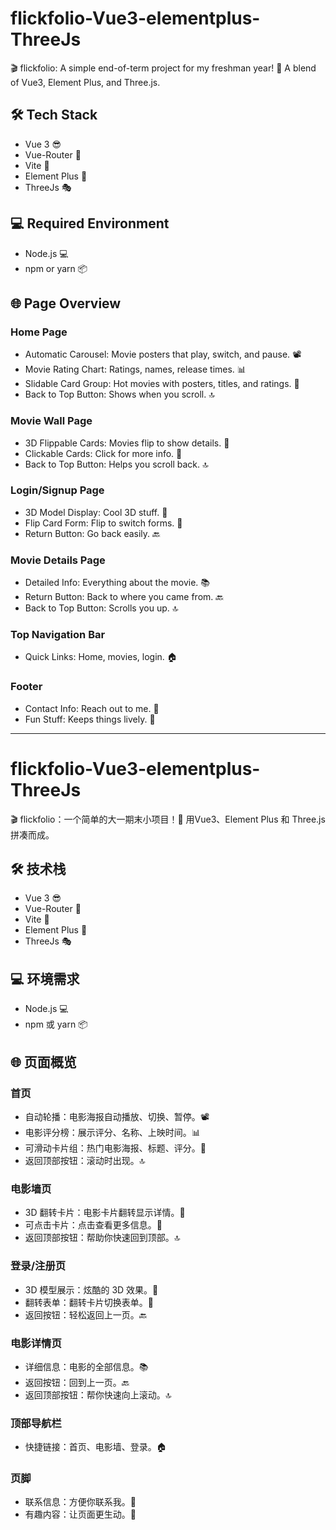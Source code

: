 # flickfolio-Vue3-elementplus-ThreeJs

🎬 flickfolio: A simple end-of-term project for my freshman year! 🌟 A blend of Vue3, Element Plus, and Three.js.

## 🛠 Tech Stack

- Vue 3 😎
- Vue-Router 🚀
- Vite 🚀
- Element Plus 🌈
- ThreeJs 🎭

## 💻 Required Environment

- Node.js 💻
- npm or yarn 📦

## 🌐 Page Overview

### Home Page

- Automatic Carousel: Movie posters that play, switch, and pause. 📽️
- Movie Rating Chart: Ratings, names, release times. 📊
- Slidable Card Group: Hot movies with posters, titles, and ratings. 🎫
- Back to Top Button: Shows when you scroll. 🔝

### Movie Wall Page

- 3D Flippable Cards: Movies flip to show details. 🎴
- Clickable Cards: Click for more info. 🔗
- Back to Top Button: Helps you scroll back. 🔝

### Login/Signup Page

- 3D Model Display: Cool 3D stuff. 🌌
- Flip Card Form: Flip to switch forms. 🎉
- Return Button: Go back easily. 🔙

### Movie Details Page

- Detailed Info: Everything about the movie. 📚
- Return Button: Back to where you came from. 🔙
- Back to Top Button: Scrolls you up. 🔝

### Top Navigation Bar

- Quick Links: Home, movies, login. 🏠

### Footer

- Contact Info: Reach out to me. 📝
- Fun Stuff: Keeps things lively. 🎉

---

# flickfolio-Vue3-elementplus-ThreeJs

🎬 flickfolio：一个简单的大一期末小项目！🌟 用Vue3、Element Plus 和 Three.js 拼凑而成。

## 🛠 技术栈

- Vue 3 😎
- Vue-Router 🚀
- Vite 🚀
- Element Plus 🌈
- ThreeJs 🎭

## 💻 环境需求

- Node.js 💻
- npm 或 yarn 📦

## 🌐 页面概览

### 首页

- 自动轮播：电影海报自动播放、切换、暂停。📽️
- 电影评分榜：展示评分、名称、上映时间。📊
- 可滑动卡片组：热门电影海报、标题、评分。🎫
- 返回顶部按钮：滚动时出现。🔝

### 电影墙页

- 3D 翻转卡片：电影卡片翻转显示详情。🎴
- 可点击卡片：点击查看更多信息。🔗
- 返回顶部按钮：帮助你快速回到顶部。🔝

### 登录/注册页

- 3D 模型展示：炫酷的 3D 效果。🌌
- 翻转表单：翻转卡片切换表单。🎉
- 返回按钮：轻松返回上一页。🔙

### 电影详情页

- 详细信息：电影的全部信息。📚
- 返回按钮：回到上一页。🔙
- 返回顶部按钮：帮你快速向上滚动。🔝

### 顶部导航栏

- 快捷链接：首页、电影墙、登录。🏠

### 页脚

- 联系信息：方便你联系我。📝
- 有趣内容：让页面更生动。🎉
